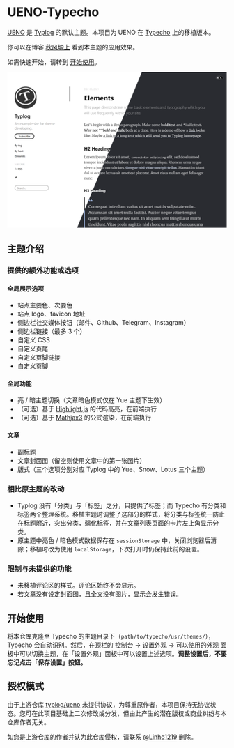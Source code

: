 # UENO-Typecho

[UENO](https://github.com/typlog/ueno) 是 [Typlog](https://typlog.com/) 的默认主题。本项目为 UENO 在 [Typecho](https://typecho.org/) 上的移植版本。

你可以在博客 [秋风塬上](https://awads.cc/) 看到本主题的应用效果。

如需快速开始，请转到 [开始使用](#开始使用)。

![screenshot](./screenshot.png)

## 主题介绍

### 提供的额外功能或选项

#### 全局展示选项

- 站点主要色、次要色
- 站点 logo、favicon 地址
- 侧边栏社交媒体按钮（邮件、Github、Telegram、Instagram）
- 侧边栏链接（最多 3 个）
- 自定义 CSS
- 自定义页尾
- 自定义页脚链接
- 自定义页脚

#### 全局功能

- 亮 / 暗主题切换（文章暗色模式仅在 Yue 主题下生效）
- （可选）基于 [Highlight.js](https://highlightjs.org/) 的代码高亮，在前端执行
- （可选）基于 [Mathjax3](https://www.mathjax.org/) 的公式渲染，在前端执行

#### 文章

- 副标题
- 文章封面图（留空则使用文章中的第一张图片）
- 版式（三个选项分别对应 Typlog 中的 Yue、Snow、Lotus 三个主题）

### 相比原主题的改动

- Typlog 没有「分类」与「标签」之分，只提供了标签；而 Typecho 有分类和标签两个整理系统。移植主题时调整了这部分的样式，将分类与标签统一防止在标题附近，突出分类，弱化标签，并在文章列表页面的卡片左上角显示分类。
- 原主题中亮色 / 暗色模式数据保存在 `sessionStorage` 中，关闭浏览器后清除；移植时改为使用 `localStorage`，下次打开时仍保持此前的设置。

### 限制与未提供的功能

- 未移植评论区的样式。评论区始终不会显示。
- 若文章没有设定封面图，且全文没有图片，显示会发生错误。

## 开始使用

将本仓库克隆至 Typecho 的主题目录下（`path/to/typecho/usr/themes/`），Typecho 会自动识别。然后，在顶栏的 控制台 → 设置外观 → 可以使用的外观 面板中可以切换主题，在「设置外观」面板中可以设置上述选项。**调整设置后，不要忘记点击「保存设置」按钮。**

## 授权模式

由于上游仓库 [typlog/ueno](https://github.com/typlog/ueno) 未提供协议，为尊重原作者，本项目保持无协议状态。您可在此项目基础上二次修改或分发，但由此产生的潜在版权或商业纠纷与本仓库作者无关。

如您是上游仓库的作者并认为此仓库侵权，请联系 [@Linho1219](https://github.com/Linho1219) 删除。
